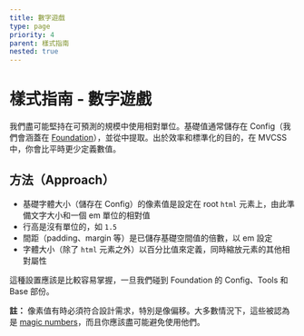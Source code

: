 ```yaml
---
title: 數字遊戲
type: page
priority: 4
parent: 樣式指南
nested: true
---
```


樣式指南 - 數字遊戲
=============================

我們盡可能堅持在可預測的規模中使用相對單位。基礎值通常儲存在 Config（我們會涵蓋在 [Foundation][foundation]），並從中提取。出於效率和標準化的目的，在 MVCSS 中，你會比平時更少定義數值。

方法（Approach）
--------

- 基礎字體大小（儲存在 Config）的像素值是設定在 root `html` 元素上，由此準備文字大小和一個 em 單位的相對值
- 行高是沒有單位的，如 `1.5`
- 間距（padding、margin 等）是已儲存基礎空間值的倍數，以 em 設定
- 字體大小（除了 `html` 元素之外）以百分比值來定義，同時縮放元素的其他相對屬性

這種設置應該是比較容易掌握，一旦我們碰到 Foundation 的 Config、Tools 和 Base 部份。

**註：** 像素值有時必須符合設計需求，特別是像偏移。大多數情況下，這些被認為是 [magic numbers][csswizardry-magic-numbers]，而且你應該盡可能避免使用他們。


[foundation]: /foundation

[csswizardry-magic-numbers]: http://csswizardry.com/2012/11/code-smells-in-css/
